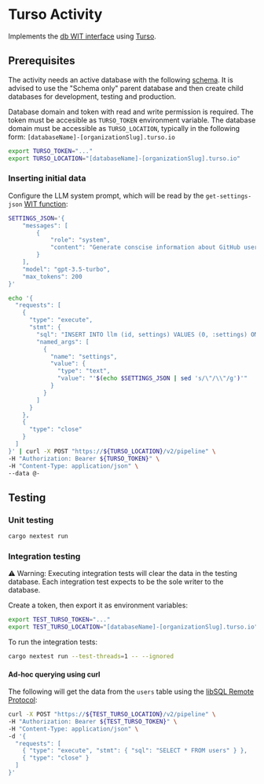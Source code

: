 # Turso Activity
Implements the [db WIT interface](../interface/db.wit) using [Turso](https://turso.tech/).

## Prerequisites
The activity needs an active database with the following [schema](ddl/schema.sql).
It is advised to use the "Schema only" parent database and then
create child databases for development, testing and production.

Database domain and token with read and write permission is required.
The token must be accesible as `TURSO_TOKEN` environment variable.
The database domain must be accessible as `TURSO_LOCATION`, typically in
the following form: `[databaseName]-[organizationSlug].turso.io`

```sh
export TURSO_TOKEN="..."
export TURSO_LOCATION="[databaseName]-[organizationSlug].turso.io"
```

### Inserting initial data

Configure the LLM system prompt, which will be read by the `get-settings-json` [WIT function](./wit/deps/db-interface/db.wit):
```sh
SETTINGS_JSON='{
    "messages": [
        {
            "role": "system",
            "content": "Generate conscise information about GitHub users based on the JSON provided."
        }
    ],
    "model": "gpt-3.5-turbo",
    "max_tokens": 200
}'

echo '{
  "requests": [
    {
      "type": "execute",
      "stmt": {
        "sql": "INSERT INTO llm (id, settings) VALUES (0, :settings) ON CONFLICT (id) DO UPDATE SET settings = :settings",
        "named_args": [
          {
            "name": "settings",
            "value": {
              "type": "text",
              "value": "'$(echo $SETTINGS_JSON | sed 's/\"/\\"/g')'"
            }
          }
        ]
      }
    },
    {
      "type": "close"
    }
  ]
}' | curl -X POST "https://${TURSO_LOCATION}/v2/pipeline" \
-H "Authorization: Bearer ${TURSO_TOKEN}" \
-H "Content-Type: application/json" \
--data @-
```

## Testing

### Unit testing
```sh
cargo nextest run
```

### Integration testing
⚠️ Warning: Executing integration tests will clear the data in the testing database.
Each integration test expects to be the sole writer to the database.

Create a token, then export it as environment variables:
```sh
export TEST_TURSO_TOKEN="..."
export TEST_TURSO_LOCATION="[databaseName]-[organizationSlug].turso.io"
```

To run the integration tests:
```sh
cargo nextest run --test-threads=1 -- --ignored
```

#### Ad-hoc querying using curl
The following will get the data from the `users` table
using the [libSQL Remote Protocol](https://docs.turso.tech/sdk/http/reference):
```sh
curl -X POST "https://${TEST_TURSO_LOCATION}/v2/pipeline" \
-H "Authorization: Bearer ${TEST_TURSO_TOKEN}" \
-H "Content-Type: application/json" \
-d '{
  "requests": [
    { "type": "execute", "stmt": { "sql": "SELECT * FROM users" } },
    { "type": "close" }
  ]
}'
```
